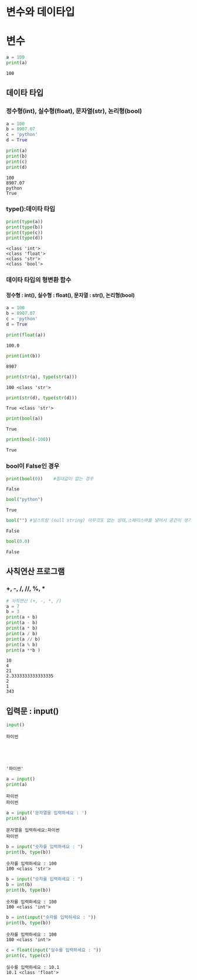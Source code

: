 # 변수와 데이타입
# 변수


```python
a = 100
print(a)
```

    100
    

## 데이타 타입
### 정수형(int), 실수형(float), 문자열(str), 논리형(bool)


```python
a = 100
b = 8907.07
c = 'python'
d = True
```


```python
print(a)
print(b)
print(c)
print(d)
```

    100
    8907.07
    python
    True
    

###  type():데이타 타입


```python
print(type(a))
print(type(b))
print(type(c))
print(type(d))
```

    <class 'int'>
    <class 'float'>
    <class 'str'>
    <class 'bool'>
    

### 데이타 타입의 형변환 함수
#### 정수형 : int(), 실수형 : float(), 문자열 : str(), 논리형(bool)


```python
a = 100
b = 8907.07
c = 'python'
d = True
```


```python
print(float(a))
```

    100.0
    


```python
print(int(b))
```

    8907
    


```python
print(str(a), type(str(a)))
```

    100 <class 'str'>
    


```python
print(str(d), type(str(d)))
```

    True <class 'str'>
    


```python
print(bool(a))
```

    True
    


```python
print(bool(-100))
```

    True
    

### bool이 False인 경우


```python
print(bool(0))    #절대값이 없는 경우 
```

    False
    


```python
bool("python")
```




    True




```python
bool("") #널스트링 (null string) 아무것도 없는 상태,스페이스바를 넣어서 공간이 생기면 True처리
```




    False




```python
bool(0.0)
```




    False



## 사칙연산 프로그램
### +, -, /, //, %, *


```python
# 사칙연산 (+, -, *, /)
a = 7
b = 3
print(a + b)
print(a - b)
print(a * b)
print(a / b)
print(a // b)
print(a % b)
print(a **b )
```

    10
    4
    21
    2.3333333333333335
    2
    1
    343
    

## 입력문 : input()


```python
input()
```

    파이썬
    




    '파이썬'




```python
a = input()
print(a)
```

    파이썬
    파이썬
    


```python
a = input('문자열을 입력하세요 : ')
print(a)
```

    문자열을 입력하세요:파이썬
    파이썬
    


```python
b = input("숫자를 입력하세요 : ")
print(b, type(b))
```

    숫자를 입력하세요 : 100
    100 <class 'str'>
    


```python
b = input("숫자를 입력하세요 : ")
b = int(b)
print(b, type(b))

```

    숫자를 입력하세요 : 100
    100 <class 'int'>
    


```python
b = int(input("숫자를 입력하세요 : "))
print(b, type(b))
```

    숫자를 입력하세요 : 100
    100 <class 'int'>
    


```python
c = float(input("실수를 입력하세요 : "))
print(c, type(c))
```

    실수를 입력하세요 : 10.1
    10.1 <class 'float'>
    


```python

```
